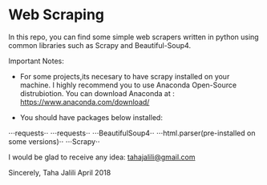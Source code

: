 # Web Scraping
In this repo, you can find some simple web scrapers written in python using common libraries such as Scrapy and Beautiful-Soup4.


Important Notes:

+ For some projects,its necesary to have scrapy installed on your machine.
I highly recommend you to use Anaconda Open-Source distrubiotion.
You can download Anaconda at : https://www.anaconda.com/download/

+ You should have packages below installed:

⋅⋅⋅requests⋅⋅
⋅⋅⋅requests⋅⋅
⋅⋅⋅BeautifulSoup4⋅⋅
⋅⋅⋅html.parser(pre-installed on some versions)⋅⋅
⋅⋅⋅Scrapy⋅⋅

I would be glad to receive any idea: tahajalili@gmail.com

Sincerely, Taha Jalili
April 2018
